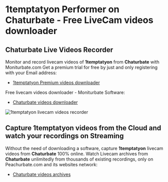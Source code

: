 # 1temptatyon Performer on Chaturbate - Free LiveCam videos downloader

## Chaturbate Live Videos Recorder

Monitor and record livecam videos of **1temptatyon** from **Chaturbate** with Moniturbate.com
Get a premium trial for free by just and only registering with your Email address:
* [1temptatyon Premium videos downloader](https://moniturbate.com/request-demo-licence-key.html)

Free livecam videos downloader - Moniturbate Software:
* [Chaturbate videos downloader](https://moniturbate.com/moniturbate-download-software.html)

![1temptatyon livecam videos recorder](https://peachurnet.com/templates/moniturbate-software.png)


## Capture 1temptatyon videos from the Cloud and watch your recordings on Streaming

Without the need of downloading a software, capture **1temptatyon** livecam videos from **Chaturbate** 100% online.
Watch Livecam archives from **Chaturbate** unlimitedly from thousands of existing recordings, only on Peachurbate.com and its websites network:
* [Chaturbate videos archives](https://peachurnet.com/)